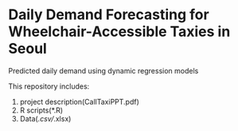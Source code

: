 # Daily Demand Forecasting for Wheelchair-Accessible Taxies in Seoul

Predicted daily demand using dynamic regression models

This repository includes:
1) project description(CallTaxiPPT.pdf)
2) R scripts(*.R)
3) Data(*.csv/*.xlsx)
